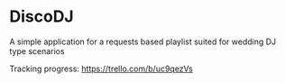# DiscoDJ

A simple application for a requests based playlist suited for wedding DJ type scenarios

Tracking progress: https://trello.com/b/uc9qezVs

